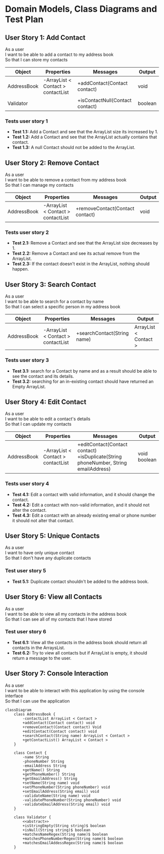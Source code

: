 # Domain Models, Class Diagrams and Test Plan

## User Story 1: Add Contact

As a user\
I want to be able to add a contact to my address book\
So that I can store my contacts

| Object      | Properties                         | Messages                        | Output  |
|-------------|------------------------------------|---------------------------------|---------|
| AddressBook | -ArrayList < Contact > contactList | +addContact(Contact contact)    | void    |
| Validator   |                                    | +isContactNull(Contact contact) | boolean |

### Tests user story 1

- **Test 1.1:** Add a Contact and see that the ArrayList size its increased by 1.
- **Test 1.2:** Add a Contact and see that the ArrayList actually contains that contact.
- **Test 1.3:** A null Contact should not be added to the ArrayList.

## User Story 2: Remove Contact

As a user\
I want to be able to remove a contact from my address book\
So that I can manage my contacts

| Object      | Properties                         | Messages                        | Output |
|-------------|------------------------------------|---------------------------------|--------|
| AddressBook | -ArrayList < Contact > contactList | +removeContact(Contact contact) | void   |

### Tests user story 2

- **Test 2.1:** Remove a Contact and see that the ArrayList size decreases by 1.
- **Test 2.2:** Remove a Contact and see its actual remove from the ArrayList.
- **Test 2.3:** If the contact doesn't exist in the ArrayList, nothing should happen.

## User Story 3: Search Contact

As a user\
I want to be able to search for a contact by name\
So that I can select a specific person in my address book

| Object      | Properties                         | Messages                    | Output                |
|-------------|------------------------------------|-----------------------------|-----------------------|
| AddressBook | -ArrayList < Contact > contactList | +searchContact(String name) | ArrayList < Contact > |

### Tests user story 3

- **Test 3.1:** search for a Contact by name and as a result should be able to see the contact and its details.
- **Test 3.2:** searching for an in-existing contact should have returned an Empty ArrayList.

## User Story 4: Edit Contact

As a user\
I want to be able to edit a contact's details\
So that I can update my contacts

| Object      | Properties                         | Messages                                                                                     | Output            |
|-------------|------------------------------------|----------------------------------------------------------------------------------------------|-------------------|
| AddressBook | -ArrayList < Contact > contactList | +editContact(Contact contact) <br/>    +isDuplicate(String phoneNumber, String emailAddress) | void <br/>boolean |

### Tests user story 4

- **Test 4.1:** Edit a contact with valid information, and it should change the contact.
- **Test 4.2:** Edit a contact with non-valid information, and it should not alter the contact.
- **Test 4.3:** Edit a contact with an already existing email or phone number it should not alter that contact.

## User Story 5: Unique Contacts

As a user\
I want to have only unique contact\
So that I don't have any duplicate contacts

### Test user story 5

- **Test 5.1:** Duplicate contact shouldn't be added to the address book.

## User Story 6: View all Contacts

As a user\
I want to be able to view all my contacts in the address book\
So that I can see all of my contacts that I have stored

### Test user story 6

- **Test 6.1:** View all the contacts in the address book should return all contacts in the ArraysList.
- **Test 6.2:** Try to view all contacts but if ArrayList is empty, it should return a message to the user.

## User Story 7: Console Interaction

As a user\
I want to be able to interact with this application by using the console interface\
So that I can use the application

```mermaid
classDiagram
    class AddressBook {
        -contactList ArrayList < Contact >
        +addContact(Contact contact) void
        +removeContact(Contact contact) Void
        +editContact(Contact contact) void
        +searchContact(String name) ArrayList < Contact >
        +getContactList() ArrayList < Contact >
    }

    class Contact {
        -name String
        -phoneNumber String
        -emailAddress String
        +getName() String
        +getPhoneNumber() String
        +getEmailAddress() String
        +setName(String name) void
        +setPhoneNumber(String phoneNumber) void
        +setEmailAddress(String email) void
        -validateName(String name) void
        -validatePhoneNumber(String phoneNumber) void
        -validateEmailAddress(String email) void
    }

    class Validator {
        <<abstract>>
        +isStringEmpty(String string)$ boolean
        +isNull(String string)$ boolean
        +matchesNameRegex(String name)$ boolean
        +matchesPhoneNumberRegex(String name)$ boolean
        +matchesEmailAddessRegex(String name)$ boolean
    }

```


